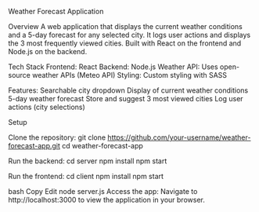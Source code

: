 Weather Forecast Application

Overview
A web application that displays the current weather conditions and a 5-day forecast for any selected city. It logs user actions and displays the 3 most frequently viewed cities. Built with React on the frontend and Node.js on the backend.

Tech Stack
Frontend: React
Backend: Node.js
Weather API: Uses open-source weather APIs (Meteo API)
Styling: Custom styling with SASS

Features:
Searchable city dropdown
Display of current weather conditions
5-day weather forecast
Store and suggest 3 most viewed cities
Log user actions (city selections)

Setup

Clone the repository:
git clone https://github.com/your-username/weather-forecast-app.git
cd weather-forecast-app

Run the backend:
cd server
npm install
npm start

Run the frontend:
cd client
npm install
npm start

bash
Copy
Edit
node server.js
Access the app: Navigate to http://localhost:3000 to view the application in your browser.
